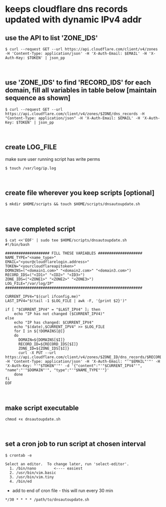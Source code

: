 # keeps cloudflare dns records updated with dynamic IPv4 addr

## use the API to list 'ZONE_IDS' <br>
```$ curl --request GET --url https://api.cloudflare.com/client/v4/zones -H 'Content-Type: application/json' -H 'X-Auth-Email: $EMAIL' -H 'X-Auth-Key: $TOKEN' | json_pp```

<br>

## use 'ZONE_IDS' to find 'RECORD_IDS' for each domain, fill all variables in table below [maintain sequence as shown] <br>
```$ curl --request GET --url https://api.cloudflare.com/client/v4/zones/$ZONE/dns_records -H "Content-Type: application/json" -H 'X-Auth-Email: $EMAIL' -H 'X-Auth-Key: $TOKEN' | json_pp```

<br>

## create LOG_FILE 
make sure user running script has write perms <br>

```$ touch /var/log/ip.log```

<br>

## create file wherever you keep scripts [optional]
```$ mkdir $HOME/scripts && touch $HOME/scripts/dnsautoupdate.sh```

<br>


## save completed script

```
$ cat <<'EOF' | sudo tee $HOME/scripts/dnsautoupdate.sh
#!/bin/bash

#################### FILL THESE VARIABLES ####################
NAME_TYPE="<name_type>"
EMAIL="<your@cloudflarelogin.address>"
TOKEN="<yourcloudflareapitoken>"
DOMAINS=("<domain1.com>" "<domain2.com>" "<domain3.com>")
RECORD_IDS=("<ID1>" "<ID2>" "<ID3>")
ZONE_IDS=("<ZONE1>" "<ZONE2>" "<ZONE3>")
LOG_FILE="/var/log/IP"
##############################################################

CURRENT_IPV4="$(curl ifconfig.me)"
LAST_IPV4="$(tail -1 $LOG_FILE | awk -F, '{print $2}')"

if [ "$CURRENT_IPV4" = "$LAST_IPV4" ]; then
    echo "IP has not changed ($CURRENT_IPV4)"
else
    echo "IP has changed: $CURRENT_IPV4"
    echo "$(date),$CURRENT_IPV4" >> $LOG_FILE
    for I in ${!DOMAINS[@]}
    do
      DOMAIN=${DOMAINS[$I]}
      RECORD_ID=${RECORD_IDS[$I]}
	  ZONE_ID=${ZONE_IDS[$I]}
      curl -X PUT --url https://api.cloudflare.com/client/v4/zones/$ZONE_ID/dns_records/$RECORD_ID -H 'Content-Type: application/json' -H 'X-Auth-Email: "'"$EMAIL"'"' -H 'X-Auth-Key: "'"$TOKEN"'"' -d '{"content":"'"$CURRENT_IPV4"'", "name":"'"$DOMAIN"'", "type":"'"$NAME_TYPE"'"}'
    done
fi
EOF
```
<br>

## make script executable
`chmod +x dnsautoupdate.sh`

<br>

## set a cron job to run script at chosen interval <br>

```$ crontab -e```

```
Select an editor.  To change later, run 'select-editor'.
  1. /bin/nano        <---- easiest
  2. /usr/bin/vim.basic
  3. /usr/bin/vim.tiny
  4. /bin/ed
```

- add to end of cron file - this will run every 30 min <br>

`*/30 * * * * /path/to/dnsautoupdate.sh`
